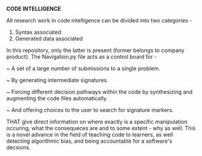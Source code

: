 
**CODE INTELLIGENCE**

All research work in code intelligence can be divided into two categories - 

1. Syntax associated 
2. Generated data associated

In this repository, only the latter is present (former belongs to company product). 
The Navigation.py file acts as a control board for - 

~ A set of a large number of submissions to a single problem.

~ By generating intermediate signatures.

~ Forcing different decision pathways within the code by synthesizing and augmenting the code files automatically.

~ And offering choices to the user to search for signature markers.

THAT give direct information on where exactly is a specific manipulation occuring, what the consequeces are and to some extent - why as well.
This is a novel advance in the field of teaching code to learners, as well detecting algorithmic bias, and being accountable for a software's decsions.

